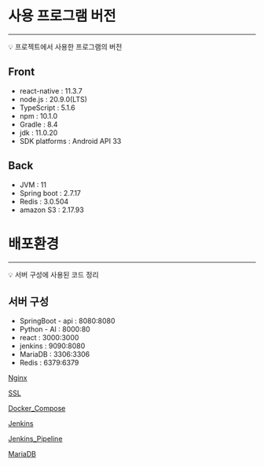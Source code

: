 # 사용 프로그램 버전

---

<aside>
💡 프로젝트에서 사용한 프로그램의 버전
</aside>

## Front

- react-native : 11.3.7
- node.js : 20.9.0(LTS)
- TypeScript : 5.1.6
- npm : 10.1.0
- Gradle : 8.4
- jdk : 11.0.20
- SDK platforms : Android API 33

## Back

- JVM : 11
- Spring boot : 2.7.17
- Redis : 3.0.504
- amazon S3 : 2.17.93

# 배포환경

---

<aside>
💡 서버 구성에 사용된 코드 정리
</aside>

## 서버 구성

- SpringBoot - api : 8080:8080
- Python - AI : 8000:80
- react : 3000:3000
- jenkins : 9090:8080
- MariaDB : 3306:3306
- Redis : 6379:6379


[Nginx](Nginx/README.md)

[SSL](SSL/README.md)

[Docker_Compose](DockerCompose/README.md)

[Jenkins](Jenkins/README.md)

[Jenkins_Pipeline](JenkinsPipeline/README.md)

[MariaDB](MariaDB/README.md)